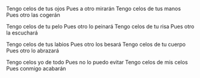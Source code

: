 Tengo celos de tus ojos
Pues a otro mirarán
Tengo celos de tus manos
Pues otro las cogerán

Tengo celos de tu pelo
Pues otro lo peinará
Tengo celos de tu risa
Pues otro la escuchará

Tengo celos de tus labios
Pues otro los besará
Tengo celos de tu cuerpo
Pues otro lo abrazará

Tengo celos yo de todo
Pues no lo puedo evitar
Tengo celos de mis celos
Pues conmigo acabarán